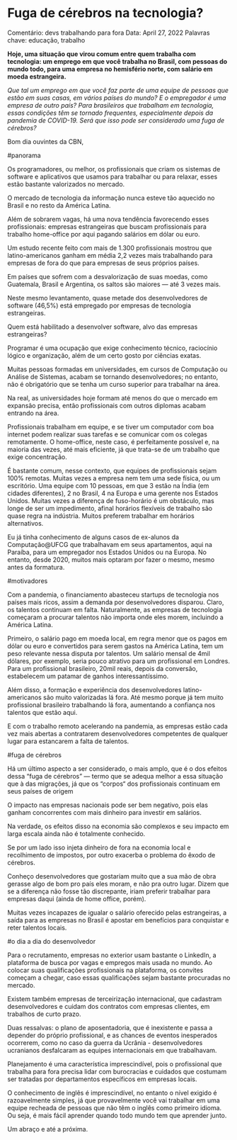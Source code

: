 # Fuga de cérebros na tecnologia?

Comentário: devs trabalhando para fora
Data: April 27, 2022
Palavras chave: educação, trabalho

**Hoje, uma situação que virou comum entre quem trabalha com tecnologia: um emprego em que você trabalha no Brasil, com pessoas do mundo todo, para uma empresa no hemisfério norte, com salário em moeda estrangeira.**

*Que tal um emprego em que você faz parte de uma equipe de pessoas que estão em suas casas, em vários países do mundo? E o empregador é uma empresa de outro país? Para brasileiros que trabalham em tecnologia, essas condições têm se tornado frequentes, especialmente depois da pandemia de COVID-19. Será que isso pode ser considerado uma fuga de cérebros?*

Bom dia ouvintes da CBN,

#panorama

Os programadores, ou melhor, os profissionais que criam os sistemas de software e aplicativos que usamos para trabalhar ou para relaxar, esses estão bastante valorizados no mercado. 

O mercado de tecnologia da informação nunca esteve tão aquecido no Brasil e no resto da América Latina. 

Além de sobrarem vagas, há uma nova tendência favorecendo esses profissionais: empresas estrangeiras que buscam profissionais para trabalho home-office por aqui pagando salários em dólar ou euro.

Um estudo recente feito com mais de 1.300 profissionais mostrou que latino-americanos ganham em média 2,2 vezes mais trabalhando para empresas de fora do que para empresas de seus próprios países. 

Em países que sofrem com a desvalorização de suas moedas, como Guatemala, Brasil e Argentina, os saltos são maiores — até 3 vezes mais. 

Neste mesmo levantamento, quase metade dos desenvolvedores de software (46,5%) está empregado por empresas de tecnologia estrangeiras.

Quem está habilitado a desenvolver software, alvo das empresas estrangeiras? 

Programar é uma ocupação que exige conhecimento técnico, raciocínio lógico e organização, além de um certo gosto por ciências exatas. 

Muitas pessoas formadas em universidades, em cursos de Computação ou Análise de Sistemas, acabam se tornando desenvolvedores; no entanto, não é obrigatório que se tenha um curso superior para trabalhar na área. 

Na real, as universidades hoje formam até menos do que o mercado em expansão precisa, então profissionais com outros diplomas acabam entrando na área. 

Profissionais trabalham em equipe, e se tiver um computador com boa internet podem realizar suas tarefas e se comunicar com os colegas remotamente. O home-office, neste caso, é perfeitamente possível e, na maioria das vezes, até mais eficiente, já que trata-se de um trabalho que exige concentração.

É bastante comum, nesse contexto, que equipes de profissionais sejam 100% remotas. Muitas vezes a empresa nem tem uma sede física, ou um escritório.  Uma equipe com 10 pessoas, em que 3 estão na Índia (em cidades diferentes), 2 no Brasil, 4 na Europa e uma gerente nos Estados Unidos. Muitas vezes a diferença de fuso-horário é um obstáculo, mas longe de ser um impedimento, afinal horários flexíveis de trabalho são quase regra na indústria. Muitos preferem trabalhar em horários alternativos.

Eu já tinha conhecimento de alguns casos de ex-alunos da Computação@UFCG que trabalhavam em seus apartamentos, aqui na Paraíba, para um empregador nos Estados Unidos ou na Europa. No entanto, desde 2020, muitos mais optaram por fazer o mesmo, mesmo antes da formatura.

#motivadores

Com a pandemia, o financiamento abasteceu startups de tecnologia nos países mais ricos, assim a demanda por desenvolvedores disparou. Claro, os talentos continuam em falta. Naturalmente, as empresas de tecnologia começaram a procurar talentos não importa onde eles morem, incluindo a América Latina.

Primeiro, o salário pago em moeda local, em regra menor que os pagos em dólar ou euro e convertidos para serem gastos na América Latina, tem um peso relevante nessa disputa por talentos. Um salário mensal de 4mil dólares, por exemplo, seria pouco atrativo para um profissional em Londres. Para um profissional brasileiro, 20mil reais, depois da conversão, estabelecem um patamar de ganhos interessantíssimo.

Além disso, a formação e experiência dos desenvolvedores latino-americanos são muito valorizadas lá fora. Até mesmo porque já tem muito profissional brasileiro trabalhando lá fora, aumentando a confiança nos talentos que estão aqui.

E com o trabalho remoto acelerando na pandemia, as empresas estão cada vez mais abertas a contratarem desenvolvedores competentes de qualquer lugar para estancarem a falta de talentos.

#fuga de cérebros

Há um último aspecto a ser considerado, o mais amplo, que é o dos efeitos dessa “fuga de cérebros” — termo que se adequa melhor a essa situação que à das migrações, já que os “corpos“ dos profissionais continuam em seus países de origem

O impacto nas empresas nacionais pode ser bem negativo, pois elas ganham concorrentes com mais dinheiro para investir em salários.

Na verdade, os efeitos disso na economia são complexos e seu impacto em larga escala ainda não é totalmente conhecido.

 Se por um lado isso injeta dinheiro de fora na economia local e recolhimento de impostos, por outro exacerba o problema do êxodo de cérebros.

Conheço desenvolvedores que gostariam muito que a sua mão de obra gerasse algo de bom pro país eles moram, e não pra outro lugar. Dizem que se a diferença não fosse tão discrepante, iriam preferir trabalhar para empresas daqui (ainda de home office, porém).

Muitas vezes incapazes de igualar o salário oferecido pelas estrangeiras, a saída para as empresas no Brasil é apostar em benefícios para conquistar e reter talentos locais. 

#o dia a dia do desenvolvedor

Para o recrutamento, empresas no exterior usam bastante o LinkedIn, a plataforma de busca por vagas e empregos mais usada no mundo. Ao colocar suas qualificações profissionais na plataforma, os convites começam a chegar, caso essas qualificações sejam bastante procuradas no mercado.

Existem também empresas de terceirização internacional, que cadastram desenvolvedores e cuidam dos contratos com empresas clientes, em trabalhos de curto prazo.

Duas ressalvas: o plano de aposentadoria, que é inexistente e passa a depender do próprio profissional, e as chances de eventos inesperados ocorrerem, como no caso da guerra da Ucrânia - desenvolvedores ucranianos desfalcaram as equipes internacionais em que trabalhavam.

Planejamento é uma característica imprescindível, pois o profissional que trabalha para fora precisa lidar com burocracias e cuidados que costumam ser tratadas por departamentos específicos em empresas locais. 

O conhecimento de inglês é imprescindível, no entanto o nível exigido é razoavelmente simples, já que provavelmente você vai trabalhar em uma equipe recheada de pessoas que não têm o inglês como primeiro idioma. Ou seja, é mais fácil aprender quando todo mundo tem que aprender junto.

Um abraço e até a próxima.